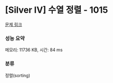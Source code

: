 # [Silver IV] 수열 정렬 - 1015 

[문제 링크](https://www.acmicpc.net/problem/1015) 

### 성능 요약

메모리: 11736 KB, 시간: 84 ms

### 분류

정렬(sorting)


